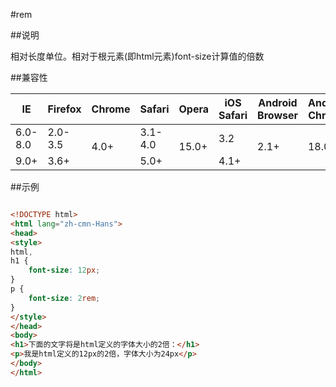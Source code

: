 #rem

##说明

相对长度单位。相对于根元素(即html元素)font-size计算值的倍数



##兼容性


<table class="compatible">
<thead>
	<tr>
		<th>IE</th>
		<th>Firefox</th>
		<th>Chrome</th>
		<th>Safari</th>
		<th>Opera</th>
		<th>iOS Safari</th>
		<th>Android Browser</th>
		<th>Android Chrome</th>
	</tr>
</thead>
<tbody>
	<tr>
		<td class="unsupport">6.0-8.0</td>
		<td class="unsupport">2.0-3.5</td>
		<td class="support" rowspan="2">4.0+</td>
		<td class="unsupport">3.1-4.0</td>
		<td class="support" rowspan="2">15.0+</td>
		<td class="unsupport">3.2</td>
		<td class="support" rowspan="2">2.1+</td>
		<td class="support" rowspan="2">18.0+</td>
	</tr>
	<tr>
		<td class="support">9.0+</td>
		<td class="support">3.6+</td>
		<td class="support">5.0+</td>
		<td class="support">4.1+</td>
	</tr>
</tbody>
</table>




##示例

```html

<!DOCTYPE html>
<html lang="zh-cmn-Hans">
<head>
<style>
html,
h1 {
	font-size: 12px;
}
p {
	font-size: 2rem;
}
</style>
</head>
<body>
<h1>下面的文字将是html定义的字体大小的2倍：</h1>
<p>我是html定义的12px的2倍，字体大小为24px</p>
</body>
</html>

```

